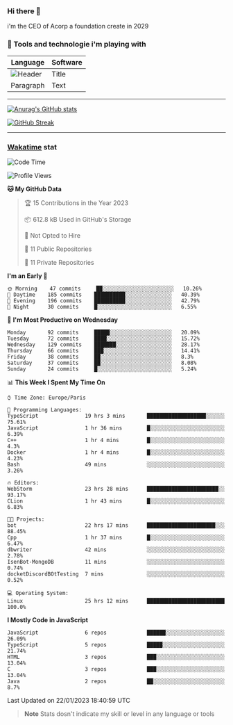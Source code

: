 ### Hi there 👋

i'm the CEO of Acorp a foundation create in 2029  

### 🧰 Tools and technologie i'm playing with

 | Language | Software |
| ----------- | ----------- |
| ![Header](https://img.shields.io/badge/Nuxt3-green&style=for-the-badge&logo=nustjs&logoColor=00DC82) | Title |
| Paragraph | Text |

---

[![Anurag's GitHub stats](https://github-readme-stats.vercel.app/api?username=ackimixs&show_icons=true&theme=github_dark&count_private=true)](https://www.ackimixs.xyz)

[![GitHub Streak](https://github-readme-streak-stats.herokuapp.com?user=Ackimixs&theme=github-dark-blue&date_format=j%20M%5B%20Y%5D&mode=weekly)](https://git.io/streak-stats)

---
 
 ### [Wakatime](https://wakatime.com/) stat

<!--START_SECTION:waka-->
![Code Time](http://img.shields.io/badge/Code%20Time-356%20hrs%2051%20mins-blue)

![Profile Views](http://img.shields.io/badge/Profile%20Views-5-blue)

**🐱 My GitHub Data** 

> 🏆 15 Contributions in the Year 2023
 > 
> 📦 612.8 kB Used in GitHub's Storage 
 > 
> 🚫 Not Opted to Hire
 > 
> 📜 11 Public Repositories 
 > 
> 🔑 11 Private Repositories  
 > 
**I'm an Early 🐤** 

```text
🌞 Morning    47 commits     ██░░░░░░░░░░░░░░░░░░░░░░░   10.26% 
🌆 Daytime    185 commits    ██████████░░░░░░░░░░░░░░░   40.39% 
🌃 Evening    196 commits    ██████████░░░░░░░░░░░░░░░   42.79% 
🌙 Night      30 commits     █░░░░░░░░░░░░░░░░░░░░░░░░   6.55%

```
📅 **I'm Most Productive on Wednesday** 

```text
Monday       92 commits     █████░░░░░░░░░░░░░░░░░░░░   20.09% 
Tuesday      72 commits     ████░░░░░░░░░░░░░░░░░░░░░   15.72% 
Wednesday    129 commits    ███████░░░░░░░░░░░░░░░░░░   28.17% 
Thursday     66 commits     ███░░░░░░░░░░░░░░░░░░░░░░   14.41% 
Friday       38 commits     ██░░░░░░░░░░░░░░░░░░░░░░░   8.3% 
Saturday     37 commits     ██░░░░░░░░░░░░░░░░░░░░░░░   8.08% 
Sunday       24 commits     █░░░░░░░░░░░░░░░░░░░░░░░░   5.24%

```


📊 **This Week I Spent My Time On** 

```text
⌚︎ Time Zone: Europe/Paris

💬 Programming Languages: 
TypeScript               19 hrs 3 mins       ███████████████████░░░░░░   75.61% 
JavaScript               1 hr 36 mins        █░░░░░░░░░░░░░░░░░░░░░░░░   6.39% 
C++                      1 hr 4 mins         █░░░░░░░░░░░░░░░░░░░░░░░░   4.3% 
Docker                   1 hr 4 mins         █░░░░░░░░░░░░░░░░░░░░░░░░   4.23% 
Bash                     49 mins             ░░░░░░░░░░░░░░░░░░░░░░░░░   3.26%

🔥 Editors: 
WebStorm                 23 hrs 28 mins      ███████████████████████░░   93.17% 
CLion                    1 hr 43 mins        █░░░░░░░░░░░░░░░░░░░░░░░░   6.83%

🐱‍💻 Projects: 
bot                      22 hrs 17 mins      ██████████████████████░░░   88.45% 
Cpp                      1 hr 37 mins        █░░░░░░░░░░░░░░░░░░░░░░░░   6.47% 
dbwriter                 42 mins             ░░░░░░░░░░░░░░░░░░░░░░░░░   2.78% 
IsenBot-MongoDB          11 mins             ░░░░░░░░░░░░░░░░░░░░░░░░░   0.74% 
docketDiscordBOtTesting  7 mins              ░░░░░░░░░░░░░░░░░░░░░░░░░   0.52%

💻 Operating System: 
Linux                    25 hrs 12 mins      █████████████████████████   100.0%

```

**I Mostly Code in JavaScript** 

```text
JavaScript               6 repos             ██████░░░░░░░░░░░░░░░░░░░   26.09% 
TypeScript               5 repos             █████░░░░░░░░░░░░░░░░░░░░   21.74% 
HTML                     3 repos             ███░░░░░░░░░░░░░░░░░░░░░░   13.04% 
C                        3 repos             ███░░░░░░░░░░░░░░░░░░░░░░   13.04% 
Java                     2 repos             ██░░░░░░░░░░░░░░░░░░░░░░░   8.7%

```



 Last Updated on 22/01/2023 18:40:59 UTC
<!--END_SECTION:waka-->

> **Note**
> Stats dosn't indicate my skill or level in any language or tools
